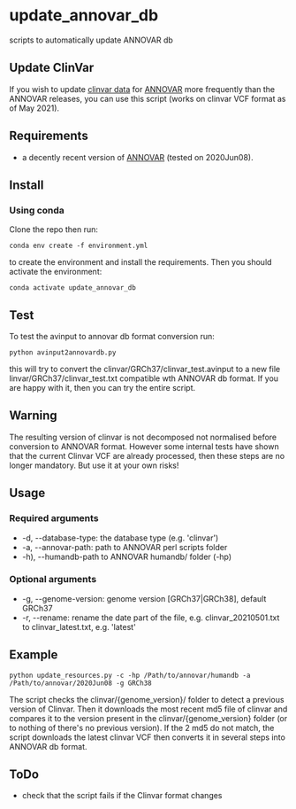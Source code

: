 # update_annovar_db
scripts to automatically update ANNOVAR db


## Update ClinVar

If you wish to update [clinvar data](https://www.ncbi.nlm.nih.gov/clinvar/) for [ANNOVAR](https://annovar.openbioinformatics.org/en/latest/) more frequently than the ANNOVAR releases, you can use this script (works on clinvar VCF format as of May 2021).

## Requirements

- a decently recent version of [ANNOVAR](https://annovar.openbioinformatics.org/en/latest/) (tested on 2020Jun08).


## Install

### Using conda

Clone the repo then run:

`conda env create -f environment.yml`

to create the environment and install the requirements. Then you should activate the environment:

`conda activate update_annovar_db`

## Test


To test the avinput to annovar db format conversion run:

`python avinput2annovardb.py`

this will try to convert the clinvar/GRCh37/clinvar_test.avinput to a new file linvar/GRCh37/clinvar_test.txt compatible wth ANNOVAR db format. If you are happy with it, then you can try the entire script.

## Warning

The resulting version of clinvar is not decomposed not normalised before conversion to ANNOVAR format. However some internal tests have shown that the current Clinvar VCF are already processed, then these steps are no longer mandatory. But use it at your own risks! 

## Usage

### Required arguments

- -d, --database-type: the database type (e.g. 'clinvar')
- -a, --annovar-path: path to ANNOVAR perl scripts folder
- -h), --humandb-path to ANNOVAR humandb/ folder (-hp)

### Optional arguments

- -g, --genome-version: genome version [GRCh37|GRCh38], default GRCh37
- -r, --rename: rename the date part of the file, e.g. clinvar_20210501.txt to clinvar_latest.txt, e.g. 'latest'

## Example

`python update_resources.py -c -hp /Path/to/annovar/humandb -a /Path/to/annovar/2020Jun08 -g GRCh38`

The script checks the clinvar/{genome_version}/ folder to detect a previous version of Clinvar. Then it downloads the most recent md5 file of clinvar and compares it to the version present in the clinvar/{genome_version} folder (or to nothing of there's no previous version). If the 2 md5 do not match, the script downloads the latest clinvar VCF then converts it in several steps into ANNOVAR db format.

## ToDo

- check that the script fails if the Clinvar format changes
